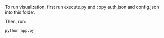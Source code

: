To run visualization, first run execute.py and copy auth.json and config.json into this folder.

Then, run:
```
python app.py
```
